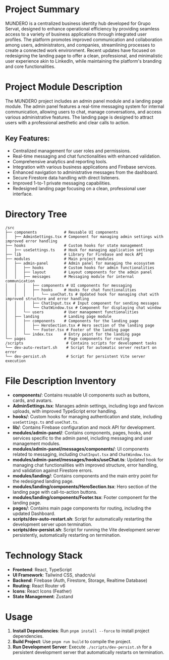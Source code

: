 # Project Summary
MUNDERO is a centralized business identity hub developed for Grupo Servat, designed to enhance operational efficiency by providing seamless access to a variety of business applications through integrated user profiles. The platform promotes improved communication and collaboration among users, administrators, and companies, streamlining processes to create a connected work environment. Recent updates have focused on redesigning the landing page to offer a clean, professional, and minimalistic user experience akin to LinkedIn, while maintaining the platform's branding and core functionalities.

# Project Module Description
The MUNDERO project includes an admin panel module and a landing page module. The admin panel features a real-time messaging system for internal communication, allowing users to chat, manage conversations, and access various administrative features. The landing page is designed to attract users with a professional aesthetic and clear calls to action.

## Key Features:
- Centralized management for user roles and permissions.
- Real-time messaging and chat functionalities with enhanced validation.
- Comprehensive analytics and reporting tools.
- Integration with various business applications and Firebase services.
- Enhanced navigation to administrative messages from the dashboard.
- Secure Firestore data handling with direct listeners.
- Improved 1-to-1 private messaging capabilities.
- Redesigned landing page focusing on a clean, professional user interface.

# Directory Tree
```
/src
├── components            # Reusable UI components
│   ├── AdminSettings.tsx # Component for managing admin settings with improved error handling
├── hooks                 # Custom hooks for state management
│   ├── useSettings.ts    # Hook for managing application settings
├── lib                   # Library for Firebase and mock API
├── modules               # Main project modules
│   ├── admin-panel       # Admin panel for managing the ecosystem
│   │   ├── hooks         # Custom hooks for admin functionalities
│   │   ├── layout        # Layout components for the admin panel
│   │   ├── messages      # Messaging module for internal communication
│   │   │   ├── components # UI components for messaging
│   │   │   ├── hooks     # Hooks for chat functionalities
│   │   │   │   └── useChat.ts # Updated hook for managing chat with improved structure and error handling
│   │   │   ├── ChatInput.tsx # Input component for sending messages
│   │   │   └── ChatWindow.tsx # Component for displaying chat window
│   │   └── users         # User management functionalities
│   ├── landing           # Landing page module
│   │   ├── components    # Components for the landing page
│   │   │   ├── HeroSection.tsx # Hero section of the landing page
│   │   │   └── Footer.tsx # Footer of the landing page
│   │   └── index.tsx     # Entry point for the landing page
└── pages                 # Page components for routing
/scripts                   # Contains scripts for development tasks
└── dev-auto-restart.sh    # Script for automatic server restart on error
└── dev-persist.sh         # Script for persistent Vite server execution
```

# File Description Inventory
- **components/**: Contains reusable UI components such as buttons, cards, and avatars.
- **AdminSettings.tsx**: Manages admin settings, including logo and favicon uploads, with improved TypeScript error handling.
- **hooks/**: Custom hooks for managing authentication and state, including `useSettings.ts` and `useChat.ts`.
- **lib/**: Contains Firebase configuration and mock API for development.
- **modules/admin-panel/**: Contains components, pages, hooks, and services specific to the admin panel, including messaging and user management modules.
- **modules/admin-panel/messages/components/**: UI components related to messaging, including `ChatInput.tsx` and `ChatWindow.tsx`.
- **modules/admin-panel/messages/hooks/useChat.ts**: Updated hook for managing chat functionalities with improved structure, error handling, and validation against Firestore errors.
- **modules/landing/**: Contains components and the main entry point for the redesigned landing page.
- **modules/landing/components/HeroSection.tsx**: Hero section of the landing page with call-to-action buttons.
- **modules/landing/components/Footer.tsx**: Footer component for the landing page.
- **pages/**: Contains main page components for routing, including the updated Dashboard.
- **scripts/dev-auto-restart.sh**: Script for automatically restarting the development server upon termination.
- **scripts/dev-persist.sh**: Script for running the Vite development server persistently, automatically restarting on termination.

# Technology Stack
- **Frontend**: React, TypeScript
- **UI Framework**: Tailwind CSS, shadcn/ui
- **Backend**: Firebase (Auth, Firestore, Storage, Realtime Database)
- **Routing**: React Router v6
- **Icons**: React Icons (Feather)
- **State Management**: Zustand

# Usage
1. **Install Dependencies**: Run `pnpm install --force` to install project dependencies.
2. **Build Project**: Use `pnpm run build` to compile the project.
3. **Run Development Server**: Execute `./scripts/dev-persist.sh` for a persistent development server that automatically restarts on termination.
